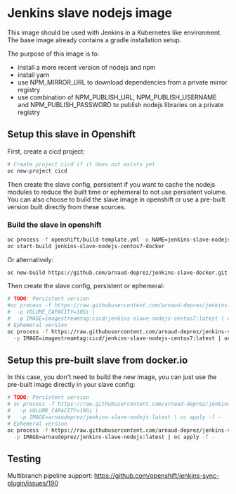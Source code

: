 # Jenkins slave nodejs image

This image should be used with Jenkins in a Kubernetes like environment.
The base image already contains a gradle installation setup.

The purpose of this image is to: 
* install a more recent version of nodejs and npm
* install yarn
* use NPM_MIRROR_URL to download dependencies from a private mirror registry
* use combination of NPM_PUBLISH_URL, NPM_PUBLISH_USERNAME and NPM_PUBLISH_PASSWORD to publish nodejs libraries on a private registry

## Setup this slave in Openshift

First, create a cicd project:

```sh
# Create project cicd if it does not exists yet
oc new-project cicd
```

Then create the slave config, persistent if you want to cache the nodejs modules to reduce the built time
or ephemeral to not use persistent volume.
You can also choose to build the slave image in openshift or use a pre-built version built directly from
these sources.

### Build the slave in openshift

```sh
oc process -f openshift/build-template.yml -p NAME=jenkins-slave-nodejs-centos7 | oc apply -f -
oc start-build jenkins-slave-nodejs-centos7-docker
```

Or alternatively:

```sh
oc new-build https://github.com/arnaud-deprez/jenkins-slave-docker.git --context-dir=slave-nodejs --name=jenkins-slave-nodejs-centos7
```

Then create the slave config, persistent or ephemeral:

```sh
# TODO: Persistent version
#oc process -f https://raw.githubusercontent.com/arnaud-deprez/jenkins-slave-docker/master/slave-nodejs/openshift/slave-config-persistent.yml \
#  -p VOLUME_CAPACITY=10Gi \
#  -p IMAGE=imagestreamtag:cicd/jenkins-slave-nodejs-centos7:latest | oc apply -f -
# Ephemeral version
oc process -f https://raw.githubusercontent.com/arnaud-deprez/jenkins-slave-docker/master/slave-nodejs/openshift/slave-config-ephemeral.yml \
  -p IMAGE=imagestreamtag:cicd/jenkins-slave-nodejs-centos7:latest | oc apply -f -
```

## Setup this pre-built slave from docker.io

In this case, you don't need to build the new image, you can just use the pre-built
image directly in your slave config:

```sh
# TODO: Persistent version
# oc process -f https://raw.githubusercontent.com/arnaud-deprez/jenkins-slave-docker/master/slave-nodejs/openshift/slave-config-persistent.yml \
#   -p VOLUME_CAPACITY=10Gi \
#   -p IMAGE=arnaudeprez/jenkins-slave-nodejs:latest | oc apply -f -
# Ephemeral version
oc process -f https://raw.githubusercontent.com/arnaud-deprez/jenkins-slave-docker/master/slave-nodejs/openshift/slave-config-ephemeral.yml \
  -p IMAGE=arnaudeprez/jenkins-slave-nodejs:latest | oc apply -f -
```

## Testing

Multibranch pipeline support: https://github.com/openshift/jenkins-sync-plugin/issues/190